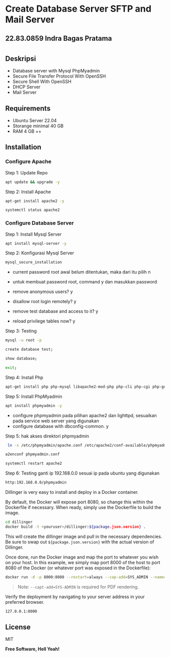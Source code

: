# Create Database Server SFTP and Mail Server
## 22.83.0859 Indra Bagas Pratama
#
#
## Deskripsi
- Database server with Mysql PhpMyadmin
- Secure File Transfer Protocol With OpenSSH
- Secure Shell With OpenSSH
- DHCP Server
- Mail Server

## Requirements

- Ubuntu Server 22.04
- Storange minimal 40 GB
- RAM 4 GB ++

## Installation
### Configure Apache
Step 1: Update Repo

```sh
apt update && upgrade -y
```
Step 2: Install Apache

```sh
apt-get install apache2 -y
```
```sh
systemctl status apache2
```
### Configure Database Server 
Step 1: Install Mysql Server
```sh
apt install mysql-server -y
```
Step 2: Konfigurasi Mysql Server
```sh
mysql_secure_installation
```

* current password root awal belum ditentukan, maka dari itu pilih n

* untuk membuat password root, command y dan masukkan password

* remove anonymous users? y

* disallow root login remotely? y

* remove test database and access to it? y

* reload privilege tables now? y

Step 3: Testing

```sh
mysql -u root -p
```
```sh
create database test;
```
```sh
show database;
```
```sh
exit;
```
Step 4: Install Php
```sh
apt-get install php php-mysql libapache2-mod-php php-cli php-cgi php-gd mysql-server mysql-client zip -y
```
Step 5: Install PhpMyadmin

```sh
apt install phpmyadmin -y
```
* configure phpmyadmin pada pilihan apache2 dan lighttpd, sesuaikan pada service web server yang digunakan
* configure database with dbconfig-common. y

Step 5: hak akses direktori phpmyadmin

```sh
 ln -s /etc/phpmyadmin/apache.conf /etc/apache2/conf-available/phpmyadmin.conf
```
```sh
a2enconf phpmyadmin.conf
```
```sh
systemctl restart apache2
```
Step 6: Testing
ganti ip 192.168.0.0 sesuai ip pada ubuntu yang digunakan
```sh
http:192.168.0.0/phpmyadmin
```
Dillinger is very easy to install and deploy in a Docker container.

By default, the Docker will expose port 8080, so change this within the
Dockerfile if necessary. When ready, simply use the Dockerfile to
build the image.

```sh
cd dillinger
docker build -t <youruser>/dillinger:${package.json.version} .
```

This will create the dillinger image and pull in the necessary dependencies.
Be sure to swap out `${package.json.version}` with the actual
version of Dillinger.

Once done, run the Docker image and map the port to whatever you wish on
your host. In this example, we simply map port 8000 of the host to
port 8080 of the Docker (or whatever port was exposed in the Dockerfile):

```sh
docker run -d -p 8000:8080 --restart=always --cap-add=SYS_ADMIN --name=dillinger <youruser>/dillinger:${package.json.version}
```

> Note: `--capt-add=SYS-ADMIN` is required for PDF rendering.

Verify the deployment by navigating to your server address in
your preferred browser.

```sh
127.0.0.1:8000
```

## License

MIT

**Free Software, Hell Yeah!**

[//]: # (These are reference links used in the body of this note and get stripped out when the markdown processor does its job. There is no need to format nicely because it shouldn't be seen. Thanks SO - http://stackoverflow.com/questions/4823468/store-comments-in-markdown-syntax)

   [dill]: <https://github.com/joemccann/dillinger>
   [git-repo-url]: <https://github.com/joemccann/dillinger.git>
   [john gruber]: <http://daringfireball.net>
   [df1]: <http://daringfireball.net/projects/markdown/>
   [markdown-it]: <https://github.com/markdown-it/markdown-it>
   [Ace Editor]: <http://ace.ajax.org>
   [node.js]: <http://nodejs.org>
   [Twitter Bootstrap]: <http://twitter.github.com/bootstrap/>
   [jQuery]: <http://jquery.com>
   [@tjholowaychuk]: <http://twitter.com/tjholowaychuk>
   [express]: <http://expressjs.com>
   [AngularJS]: <http://angularjs.org>
   [Gulp]: <http://gulpjs.com>

   [PlDb]: <https://github.com/joemccann/dillinger/tree/master/plugins/dropbox/README.md>
   [PlGh]: <https://github.com/joemccann/dillinger/tree/master/plugins/github/README.md>
   [PlGd]: <https://github.com/joemccann/dillinger/tree/master/plugins/googledrive/README.md>
   [PlOd]: <https://github.com/joemccann/dillinger/tree/master/plugins/onedrive/README.md>
   [PlMe]: <https://github.com/joemccann/dillinger/tree/master/plugins/medium/README.md>
   [PlGa]: <https://github.com/RahulHP/dillinger/blob/master/plugins/googleanalytics/README.md>
